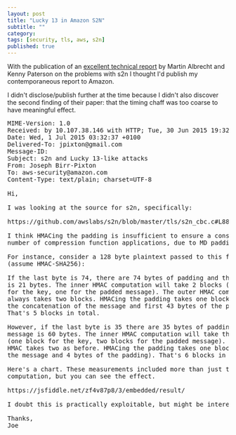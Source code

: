 ```yaml
---
layout: post
title: "Lucky 13 in Amazon S2N"
subtitle: ""
category: 
tags: [security, tls, aws, s2n]
published: true
---
```

With the publication of an [excellent technical report][luckymicro] by Martin Albrecht and
Kenny Paterson on the problems
with s2n I thought I'd publish my contemporaneous report to Amazon.

I didn't disclose/publish further at the time because I didn't also discover the second
finding of their paper: that the timing chaff was too coarse to have meaningful effect.

[luckymicro]: http://eprint.iacr.org/2015/1129

<pre>
MIME-Version: 1.0
Received: by 10.107.38.146 with HTTP; Tue, 30 Jun 2015 19:32:37 -0700 (PDT)
Date: Wed, 1 Jul 2015 03:32:37 +0100
Delivered-To: jpixton@gmail.com
Message-ID: <CACaGAp=P-zae2uxMbtfe7mkAnmpkz4K3i2rB=GrSaohj762kgg@mail.gmail.com>
Subject: s2n and Lucky 13-like attacks
From: Joseph Birr-Pixton <jpixton@gmail.com>
To: aws-security@amazon.com
Content-Type: text/plain; charset=UTF-8

Hi,

I was looking at the source for s2n, specifically:

https://github.com/awslabs/s2n/blob/master/tls/s2n_cbc.c#L88

I think HMACing the padding is insufficient to ensure a constant
number of compression function applications, due to MD padding.

For instance, consider a 128 byte plaintext passed to this function
(assume HMAC-SHA256):

If the last byte is 74, there are 74 bytes of padding and the message
is 21 bytes. The inner HMAC computation will take 2 blocks (one block
for the key, one for the padded message). The outer HMAC computation
always takes two blocks. HMACing the padding takes one block (hashing
the concatenation of the message and first 43 bytes of the padding).
That's 5 blocks in total.

However, if the last byte is 35 there are 35 bytes of padding and the
message is 60 bytes. The inner HMAC computation will take three blocks
(one block for the key, two blocks for the padded message). The outer
HMAC takes two as before. HMACing the padding takes one block (hashing
the message and 4 bytes of the padding). That's 6 blocks in total.

Here's a chart. These measurements included more than just the HMAC
computation, but you can see the effect.

https://jsfiddle.net/zf4v87p8/3/embedded/result/

I doubt this is practically exploitable, but might be interesting nonetheless.

Thanks,
Joe
</pre>